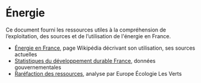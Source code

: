 # Énergie

Ce document fourni les ressources utiles à la compréhension de l’exploitation, des sources et de l’utilisation de l'énergie en France.

- [Énergie en France](https://fr.wikipedia.org/wiki/%C3%89nergie_en_France), page Wikipédia décrivant son utilisation, ses sources actuelles
- [Statistiques du développement durable France](http://www.donnees.statistiques.developpement-durable.gouv.fr/lesessentiels/indicateurs/e33.html), données gouvernementales
- [Raréfaction des ressources](https://energie.eelv.fr/la-transition-energetique/pourquoi/rarefaction-des-ressources/), analyse par Europe Écologie Les Verts
